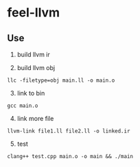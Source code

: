 # feel-llvm

## Use

1. build llvm ir

2. build llvm obj
```
llc -filetype=obj main.ll -o main.o
```
3. link to bin
```
gcc main.o
```

4. link more file
```
llvm-link file1.ll file2.ll -o linked.ir
```

5. test 
```
clang++ test.cpp main.o -o main && ./main
```